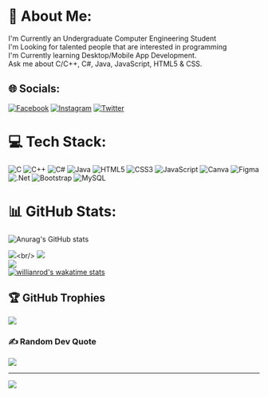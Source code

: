 # 💫 About Me:
I'm Currently an Undergraduate Computer Engineering Student<br>I'm Looking for talented people that are interested in programming<br>I'm Currently learning Desktop/Mobile App Development.<br>Ask me about C/C++, C#, Java, JavaScript, HTML5 & CSS.<br>


## 🌐 Socials:
[![Facebook](https://img.shields.io/badge/Facebook-%231877F2.svg?logo=Facebook&logoColor=white)](https://facebook.com/abdulrahaman.almkhlafi.3) [![Instagram](https://img.shields.io/badge/Instagram-%23E4405F.svg?logo=Instagram&logoColor=white)](https://instagram.com/abdulrahman_almkhlafi/) [![Twitter](https://img.shields.io/badge/Twitter-%231DA1F2.svg?logo=Twitter&logoColor=white)](https://twitter.com/AAlmkhalfi) 

# 💻 Tech Stack:
![C](https://img.shields.io/badge/c-%2300599C.svg?style=for-the-badge&logo=c&logoColor=white) ![C++](https://img.shields.io/badge/c++-%2300599C.svg?style=for-the-badge&logo=c%2B%2B&logoColor=white) ![C#](https://img.shields.io/badge/c%23-%23239120.svg?style=for-the-badge&logo=c-sharp&logoColor=white) ![Java](https://img.shields.io/badge/java-%23ED8B00.svg?style=for-the-badge&logo=java&logoColor=white) ![HTML5](https://img.shields.io/badge/html5-%23E34F26.svg?style=for-the-badge&logo=html5&logoColor=white) ![CSS3](https://img.shields.io/badge/css3-%231572B6.svg?style=for-the-badge&logo=css3&logoColor=white) ![JavaScript](https://img.shields.io/badge/javascript-%23323330.svg?style=for-the-badge&logo=javascript&logoColor=%23F7DF1E) ![Canva](https://img.shields.io/badge/Canva-%2300C4CC.svg?style=for-the-badge&logo=Canva&logoColor=white) 	![Figma](https://img.shields.io/badge/figma-%23F24E1E.svg?style=for-the-badge&logo=figma&logoColor=white) ![.Net](https://img.shields.io/badge/.NET-5C2D91?style=for-the-badge&logo=.net&logoColor=white) ![Bootstrap](https://img.shields.io/badge/bootstrap-%23563D7C.svg?style=for-the-badge&logo=bootstrap&logoColor=white) ![MySQL](https://img.shields.io/badge/mysql-%2300f.svg?style=for-the-badge&logo=mysql&logoColor=white)
# 📊 GitHub Stats:
![Anurag's GitHub stats](https://github-readme-stats.vercel.app/api?username=almkhlafi&theme=dark&show_icons=true)

![]([https://github-readme-stats.vercel.app/api?username=almkhlafi&theme=dark&hide_border=false&include_all_commits=false&count_private=false](https://github-readme-stats.vercel.app/api?username=almkhlafi&theme=dark&hide_border=false&include_all_commits=false&count_private=false))<br/>
![](https://github-readme-streak-stats.herokuapp.com/?user=almkhlafi&theme=dark&hide_border=false)<br/>
![](https://github-readme-stats.vercel.app/api/top-langs/?username=almkhlafi&theme=dark&hide_border=false&include_all_commits=false&count_private=false&layout=compact)<br/>
[![willianrod's wakatime stats](https://github-readme-stats.vercel.app/api/wakatime?username=almkhlafi)](https://github.com/almkhlafi/github-readme-stats)

## 🏆 GitHub Trophies
![](https://github-profile-trophy.vercel.app/?username=almkhlafi&theme=radical&no-frame=false&no-bg=false&margin-w=4)

### ✍️ Random Dev Quote
![](https://quotes-github-readme.vercel.app/api?type=horizontal&theme=tokyonight)






---
[![](https://visitcount.itsvg.in/api?id=Almkhlafi&icon=0&color=0)](https://visitcount.itsvg.in)

<!-- Proudly created with GPRM ( https://gprm.itsvg.in ) -->

